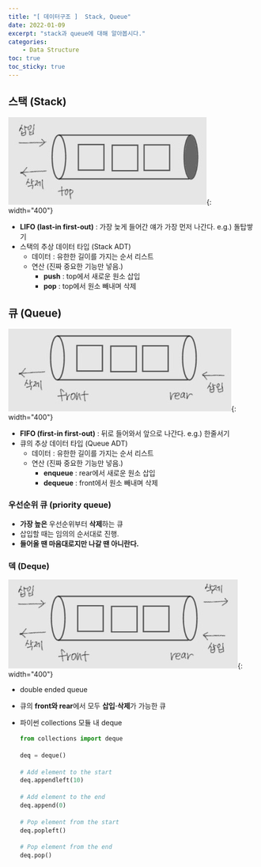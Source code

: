 ```yaml
---
title: "[ 데이터구조 ]  Stack, Queue"
date: 2022-01-09
excerpt: "stack과 queue에 대해 알아봅시다."
categories: 
    - Data Structure
toc: true
toc_sticky: true
---
```


## 스택 (Stack)
![1.jpg](/assets/images/posts/data_structure/stackQueue/1.jpg){: width="400"}


- **LIFO (last-in first-out)** : 가장 늦게 들어간 얘가 가장 먼저 나간다. e.g.) 돌탑쌓기
- 스택의 추상 데이터 타입 (Stack ADT)
    - 데이터 : 유한한 길이를 가지는 순서 리스트
    - 연산 (진짜 중요한 기능만 넣음.)
        - **push** : top에서 새로운 원소 삽입
        - **pop** : top에서 원소 빼내며 삭제


## 큐 (Queue)
![2.jpg](/assets/images/posts/data_structure/stackQueue/2.jpg){: width="400"}


- **FIFO (first-in first-out)** : 뒤로 들어와서 앞으로 나간다. e.g.) 한줄서기
- 큐의 추상 데이터 타입 (Queue ADT)
    - 데이터 : 유한한 길이를 가지는 순서 리스트
    - 연산 (진짜 중요한 기능만 넣음.)
        - **enqueue** : rear에서 새로운 원소 삽입
        - **dequeue** : front에서 원소 빼내며 삭제

### 우선순위 큐 (priority queue)

- **가장 높은** 우선순위부터 **삭제**하는 큐
- 삽입할 때는 임의의 순서대로 진행.
- **들어올 땐 마음대로지만 나갈 땐 아니란다.**

### 덱 (Deque)
![3.jpg](/assets/images/posts/data_structure/stackQueue/3.jpg){: width="400"}

- double ended queue
- 큐의 **front와 rear**에서 모두 **삽입·삭제**가 가능한 큐
- 파이썬 collections 모듈 내 deque
    
    ```python
    from collections import deque
    
    deq = deque()
    
    # Add element to the start
    deq.appendleft(10)
    
    # Add element to the end
    deq.append(0)
    
    # Pop element from the start
    deq.popleft()
    
    # Pop element from the end
    deq.pop()
    ```